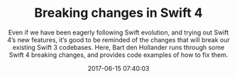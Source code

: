 ---
title: "Breaking changes in Swift 4"
subtitle: "Even if we have been eagerly following Swift evolution, and trying out Swift 4’s new features, it’s good to be reminded of the changes that will break our existing Swift 3 codebases. Here, Bart den Hollander runs through some Swift 4 breaking changes, and provides code examples of how to fix them."
tags: ["swift-4"]
link: "http://blog.xebia.com/breaking-changes-swift-4/"
date: "2017-06-15 07:40:03"
---